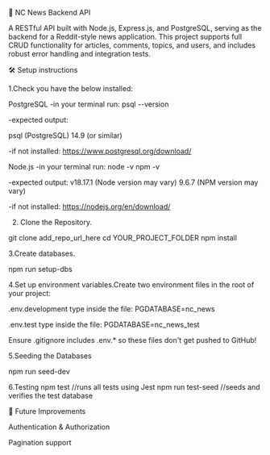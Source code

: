 📰 NC News Backend API

A RESTful API built with Node.js, Express.js, and PostgreSQL, serving as the backend for a Reddit-style news application. 
This project supports full CRUD functionality for articles, comments, topics, and users, and includes robust error handling and integration tests.

 
 
🛠️ Setup instructions

1.Check you have the below installed:

PostgreSQL 
-in your terminal run:
psql --version

-expected output:

psql (PostgreSQL) 14.9 (or similar)

-if not installed:
https://www.postgresql.org/download/


Node.js
-in your terminal run:
node -v
npm -v

-expected output:
v18.17.1  (Node version may vary)
9.6.7     (NPM version may vary)

-if not installed:
https://nodejs.org/en/download/

2. Clone the Repository.

git clone add_repo_url_here
cd YOUR_PROJECT_FOLDER
npm install

3.Create databases.

npm run setup-dbs

4.Set up environment variables.Create two environment files in the root of your project:

.env.development
type inside the file: PGDATABASE=nc_news

.env.test
type inside the file: PGDATABASE=nc_news_test

Ensure .gitignore includes .env.* so these files don't get pushed to GitHub!

5.Seeding the Databases

npm run seed-dev


6.Testing
npm test               //runs all tests using Jest
npm run test-seed     //seeds and verifies the test database



📌 Future Improvements

Authentication & Authorization

Pagination support

